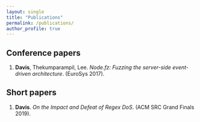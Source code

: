 ```yaml
---
layout: single
title: "Publications"
permalink: /publications/
author_profile: true
---
```


## Conference papers

1. <a href="{{ site.url }}/{{ site.baseurl }}/{{ site.filesurl }}/publications/DavisThekumparampilLee-NodeFz-EuroSys17-slides.pptx"><i class="fas fa.fa-file-powerpoint-o"></i></a> **Davis**, Thekumparampil, Lee. *Node.fz: Fuzzing the server-side event-driven architecture*. (EuroSys 2017).

## Short papers

1.  **Davis**. *On the Impact and Defeat of Regex DoS*. (ACM SRC Grand Finals 2019).

